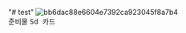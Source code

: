 "# test" 
![bb6dac88e6604e7392ca923045f8a7b4](https://user-images.githubusercontent.com/108320379/196334471-d2ff8dab-0e81-4d89-8730-decbbcbc6bf1.png)
<br>
준비물
<TT>Sd 카드 </TT>

